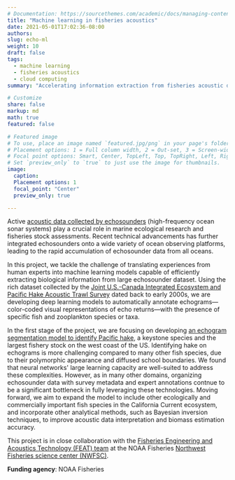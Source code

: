 ```yaml
---
# Documentation: https://sourcethemes.com/academic/docs/managing-content/
title: "Machine learning in fisheries acoustics"
date: 2021-05-01T17:02:36-08:00
authors: 
slug: echo-ml
weight: 10
draft: false
tags: 
  - machine learning
  - fisheries acoustics
  - cloud computing
summary: "Accelerating information extraction from fisheries acoustic data through a cloud-based machine learning workflow."

# Customize
share: false
markup: md
math: true
featured: false

# Featured image
# To use, place an image named `featured.jpg/png` in your page's folder.
# Placement options: 1 = Full column width, 2 = Out-set, 3 = Screen-width
# Focal point options: Smart, Center, TopLeft, Top, TopRight, Left, Right, BottomLeft, Bottom, BottomRight
# Set `preview_only` to `true` to just use the image for thumbnails.
image:
  caption:
  Placement options: 1
  focal_point: "Center"
  preview_only: true

---
```


Active [acoustic data collected by echosounders](https://storymaps.arcgis.com/stories/e245977def474bdba60952f30576908f) (high-frequency ocean sonar systems) play a crucial role in marine ecological research and fisheries stock assessments. Recent technical advancements has further integrated echosounders onto a wide variety of ocean observing platforms, leading to the rapid accumulation of echosounder data from all oceans.

In this project, we tackle the challenge of translating experiences from human experts into machine learning models capable of efficiently extracting biological information from large echosounder dataset. Using the rich dataset collected by the [Joint U.S.-Canada Integrated Ecosystem and Pacific Hake Acoustic Trawl Survey](https://www.fisheries.noaa.gov/west-coast/science-data/joint-us-canada-integrated-ecosystem-and-pacific-hake-acoustic-trawl-survey) dated back to early 2000s, we are developing deep learning models to automatically annotate echograms—color-coded visual representations of echo returns—with the presence of specific fish and zooplankton species or taxa.
 
In the first stage of the project, we are focusing on developing [an echogram segmentation model to identify Pacific hake](/talk/202405-asa-ottawa-hake/), a keystone species and the largest fishery stock on the west coast of the US. Identifying hake on echograms is more challenging compared to many other fish species, due to their polymorphic appearance and diffused school boundaries. We found that neural networks' large learning capacity are well-suited to address these complexities. However, as in many other domains, organizing echosounder data with survey metadata and expert annotations contnue to be a significant bottleneck in fully leveraging these technologies. Moving forward, we aim to expand the model to include other ecologically and commercially important fish species in the California Current ecosystem, and incorporate other analytical methods, such as Bayesian inversion techniques, to improve acoustic data interpretation and biomass estimation accuracy.

<!-- To take full advantage of these large and complex new datasets, in this project we aim to combine the development of machine learning methodology with a cloud-based workflow to accelerate the extraction of biological information from fisheries acoustic data. Our group has developed and used [Echopype](https://echopype.readthedocs.io/en/stable/), a Raw Sonar Backscatter data parsing Python package, and [Echoregions](https://echoregions.readthedocs.io/en/latest/), an Echoview annotation data parsing Python package. Transferring data from Echoview and proprietary echosounder formats to Python data products enables seamless integration with a rich ecosystem of scientific computing tools developed by a vast community of open-source contributors, thus allowing us to use our data to train deep learning models to predict regions of interest in echograms.

<img src="featured.png" alt="Fisheries Acoustics"> -->

This project is in close collaboration with the [Fisheries Engineering and Acoustics Technology (FEAT) team](https://www.fisheries.noaa.gov/west-coast/sustainable-fisheries/fisheries-engineering-and-acoustic-technologies-team) at the NOAA Fisheries [Northwest Fisheries science center (NWFSC)](https://www.fisheries.noaa.gov/about/northwest-fisheries-science-center).

**Funding agency**: NOAA Fisheries
